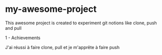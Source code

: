 # my-awesome-project

This awesome project is created to experiment git notions like clone, push and pull

1 - Achievements

J'ai réussi à faire clone, pull et je m'apprête à faire push
